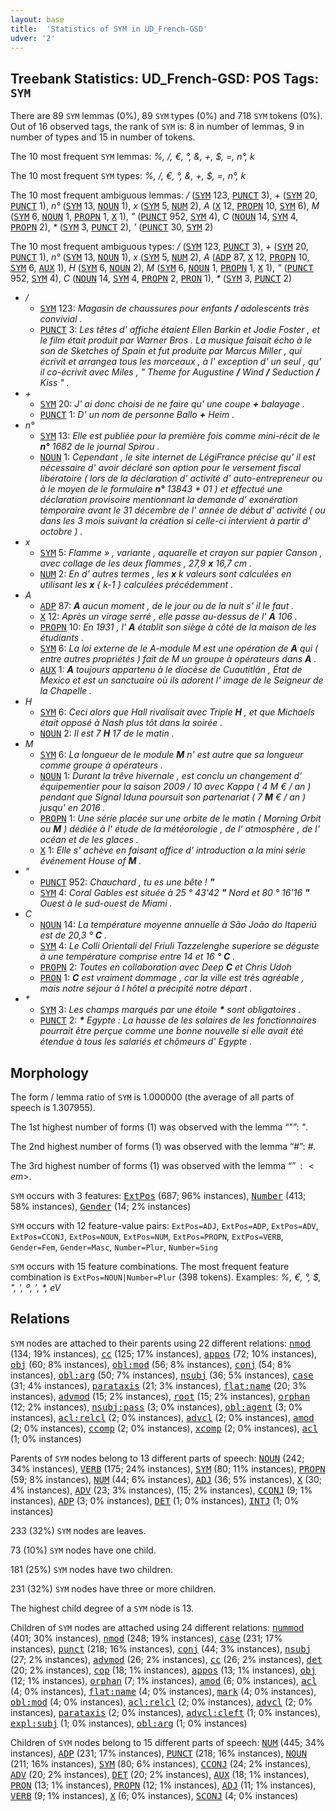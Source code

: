 ```yaml
---
layout: base
title:  'Statistics of SYM in UD_French-GSD'
udver: '2'
---
```


## Treebank Statistics: UD_French-GSD: POS Tags: `SYM`

There are 89 `SYM` lemmas (0%), 89 `SYM` types (0%) and 718 `SYM` tokens (0%).
Out of 16 observed tags, the rank of `SYM` is: 8 in number of lemmas, 9 in number of types and 15 in number of tokens.

The 10 most frequent `SYM` lemmas: <em>%, /, €, °, &, +, $, =, n°, k</em>

The 10 most frequent `SYM` types:  <em>%, /, €, °, &, +, $, =, n°, k</em>

The 10 most frequent ambiguous lemmas: <em>/</em> (<tt><a href="fr_gsd-pos-SYM.html">SYM</a></tt> 123, <tt><a href="fr_gsd-pos-PUNCT.html">PUNCT</a></tt> 3), <em>+</em> (<tt><a href="fr_gsd-pos-SYM.html">SYM</a></tt> 20, <tt><a href="fr_gsd-pos-PUNCT.html">PUNCT</a></tt> 1), <em>n°</em> (<tt><a href="fr_gsd-pos-SYM.html">SYM</a></tt> 13, <tt><a href="fr_gsd-pos-NOUN.html">NOUN</a></tt> 1), <em>x</em> (<tt><a href="fr_gsd-pos-SYM.html">SYM</a></tt> 5, <tt><a href="fr_gsd-pos-NUM.html">NUM</a></tt> 2), <em>A</em> (<tt><a href="fr_gsd-pos-X.html">X</a></tt> 12, <tt><a href="fr_gsd-pos-PROPN.html">PROPN</a></tt> 10, <tt><a href="fr_gsd-pos-SYM.html">SYM</a></tt> 6), <em>M</em> (<tt><a href="fr_gsd-pos-SYM.html">SYM</a></tt> 6, <tt><a href="fr_gsd-pos-NOUN.html">NOUN</a></tt> 1, <tt><a href="fr_gsd-pos-PROPN.html">PROPN</a></tt> 1, <tt><a href="fr_gsd-pos-X.html">X</a></tt> 1), <em>"</em> (<tt><a href="fr_gsd-pos-PUNCT.html">PUNCT</a></tt> 952, <tt><a href="fr_gsd-pos-SYM.html">SYM</a></tt> 4), <em>C</em> (<tt><a href="fr_gsd-pos-NOUN.html">NOUN</a></tt> 14, <tt><a href="fr_gsd-pos-SYM.html">SYM</a></tt> 4, <tt><a href="fr_gsd-pos-PROPN.html">PROPN</a></tt> 2), <em>*</em> (<tt><a href="fr_gsd-pos-SYM.html">SYM</a></tt> 3, <tt><a href="fr_gsd-pos-PUNCT.html">PUNCT</a></tt> 2), <em>'</em> (<tt><a href="fr_gsd-pos-PUNCT.html">PUNCT</a></tt> 30, <tt><a href="fr_gsd-pos-SYM.html">SYM</a></tt> 2)

The 10 most frequent ambiguous types:  <em>/</em> (<tt><a href="fr_gsd-pos-SYM.html">SYM</a></tt> 123, <tt><a href="fr_gsd-pos-PUNCT.html">PUNCT</a></tt> 3), <em>+</em> (<tt><a href="fr_gsd-pos-SYM.html">SYM</a></tt> 20, <tt><a href="fr_gsd-pos-PUNCT.html">PUNCT</a></tt> 1), <em>n°</em> (<tt><a href="fr_gsd-pos-SYM.html">SYM</a></tt> 13, <tt><a href="fr_gsd-pos-NOUN.html">NOUN</a></tt> 1), <em>x</em> (<tt><a href="fr_gsd-pos-SYM.html">SYM</a></tt> 5, <tt><a href="fr_gsd-pos-NUM.html">NUM</a></tt> 2), <em>A</em> (<tt><a href="fr_gsd-pos-ADP.html">ADP</a></tt> 87, <tt><a href="fr_gsd-pos-X.html">X</a></tt> 12, <tt><a href="fr_gsd-pos-PROPN.html">PROPN</a></tt> 10, <tt><a href="fr_gsd-pos-SYM.html">SYM</a></tt> 6, <tt><a href="fr_gsd-pos-AUX.html">AUX</a></tt> 1), <em>H</em> (<tt><a href="fr_gsd-pos-SYM.html">SYM</a></tt> 6, <tt><a href="fr_gsd-pos-NOUN.html">NOUN</a></tt> 2), <em>M</em> (<tt><a href="fr_gsd-pos-SYM.html">SYM</a></tt> 6, <tt><a href="fr_gsd-pos-NOUN.html">NOUN</a></tt> 1, <tt><a href="fr_gsd-pos-PROPN.html">PROPN</a></tt> 1, <tt><a href="fr_gsd-pos-X.html">X</a></tt> 1), <em>"</em> (<tt><a href="fr_gsd-pos-PUNCT.html">PUNCT</a></tt> 952, <tt><a href="fr_gsd-pos-SYM.html">SYM</a></tt> 4), <em>C</em> (<tt><a href="fr_gsd-pos-NOUN.html">NOUN</a></tt> 14, <tt><a href="fr_gsd-pos-SYM.html">SYM</a></tt> 4, <tt><a href="fr_gsd-pos-PROPN.html">PROPN</a></tt> 2, <tt><a href="fr_gsd-pos-PRON.html">PRON</a></tt> 1), <em>*</em> (<tt><a href="fr_gsd-pos-SYM.html">SYM</a></tt> 3, <tt><a href="fr_gsd-pos-PUNCT.html">PUNCT</a></tt> 2)


* <em>/</em>
  * <tt><a href="fr_gsd-pos-SYM.html">SYM</a></tt> 123: <em>Magasin de chaussures pour enfants <b>/</b> adolescents très convivial .</em>
  * <tt><a href="fr_gsd-pos-PUNCT.html">PUNCT</a></tt> 3: <em>Les têtes d' affiche étaient Ellen Barkin et Jodie Foster , et le film était produit par Warner Bros . La musique faisait écho à le son de Sketches of Spain et fut produite par Marcus Miller , qui écrivit et arrangea tous les morceaux , à l' exception d' un seul , qu' il co-écrivit avec Miles , " Theme for Augustine <b>/</b> Wind <b>/</b> Seduction <b>/</b> Kiss " .</em>
* <em>+</em>
  * <tt><a href="fr_gsd-pos-SYM.html">SYM</a></tt> 20: <em>J' ai donc choisi de ne faire qu' une coupe <b>+</b> balayage .</em>
  * <tt><a href="fr_gsd-pos-PUNCT.html">PUNCT</a></tt> 1: <em>D' un nom de personne Ballo <b>+</b> Heim .</em>
* <em>n°</em>
  * <tt><a href="fr_gsd-pos-SYM.html">SYM</a></tt> 13: <em>Elle est publiée pour la première fois comme mini-récit de le <b>n°</b> 1682 de le journal Spirou .</em>
  * <tt><a href="fr_gsd-pos-NOUN.html">NOUN</a></tt> 1: <em>Cependant , le site internet de LégiFrance précise qu' il est nécessaire d' avoir déclaré son option pour le versement fiscal libératoire ( lors de la déclaration d' activité d' auto-entrepreneur ou à le moyen de le formulaire <b>n°</b> 13843 * 01 ) et effectué une déclaration provisoire mentionnant la demande d' exonération temporaire avant le 31 décembre de l' année de début d' activité ( ou dans les 3 mois suivant la création si celle-ci intervient à partir d' octobre ) .</em>
* <em>x</em>
  * <tt><a href="fr_gsd-pos-SYM.html">SYM</a></tt> 5: <em>Flamme » , variante , aquarelle et crayon sur papier Canson , avec collage de les deux flammes , 27,9 <b>x</b> 16,7 cm .</em>
  * <tt><a href="fr_gsd-pos-NUM.html">NUM</a></tt> 2: <em>En d' autres termes , les <b>x</b> k valeurs sont calculées en utilisant les <b>x</b> { k-1 } calculées précédemment .</em>
* <em>A</em>
  * <tt><a href="fr_gsd-pos-ADP.html">ADP</a></tt> 87: <em><b>A</b> aucun moment , de le jour ou de la nuit s' il le faut .</em>
  * <tt><a href="fr_gsd-pos-X.html">X</a></tt> 12: <em>Après un virage serré , elle passe au-dessus de l' <b>A</b> 106 .</em>
  * <tt><a href="fr_gsd-pos-PROPN.html">PROPN</a></tt> 10: <em>En 1931 , l' <b>A</b> établit son siège à côté de la maison de les étudiants .</em>
  * <tt><a href="fr_gsd-pos-SYM.html">SYM</a></tt> 6: <em>La loi externe de le A-module M est une opération de <b>A</b> qui ( entre autres propriétés ) fait de M un groupe à opérateurs dans <b>A</b> .</em>
  * <tt><a href="fr_gsd-pos-AUX.html">AUX</a></tt> 1: <em><b>A</b> toujours appartenu à le diocèse de Cuautitlán , État de Mexico et est un sanctuaire où ils adorent l' image de le Seigneur de la Chapelle .</em>
* <em>H</em>
  * <tt><a href="fr_gsd-pos-SYM.html">SYM</a></tt> 6: <em>Ceci alors que Hall rivalisait avec Triple <b>H</b> , et que Michaels était opposé à Nash plus tôt dans la soirée .</em>
  * <tt><a href="fr_gsd-pos-NOUN.html">NOUN</a></tt> 2: <em>Il est 7 <b>H</b> 17 de le matin .</em>
* <em>M</em>
  * <tt><a href="fr_gsd-pos-SYM.html">SYM</a></tt> 6: <em>La longueur de le module <b>M</b> n' est autre que sa longueur comme groupe à opérateurs .</em>
  * <tt><a href="fr_gsd-pos-NOUN.html">NOUN</a></tt> 1: <em>Durant la trêve hivernale , est conclu un changement d' équipementier pour la saison 2009 / 10 avec Kappa ( 4 M € / an ) pendant que Signal Iduna poursuit son partenariat ( 7 <b>M</b> € / an ) jusqu' en 2016 .</em>
  * <tt><a href="fr_gsd-pos-PROPN.html">PROPN</a></tt> 1: <em>Une série placée sur une orbite de le matin ( Morning Orbit ou <b>M</b> ) dédiée à l' étude de la météorologie , de l' atmosphère , de l' océan et de les glaces .</em>
  * <tt><a href="fr_gsd-pos-X.html">X</a></tt> 1: <em>Elle s' achève en faisant office d' introduction a la mini série événement House of <b>M</b> .</em>
* <em>"</em>
  * <tt><a href="fr_gsd-pos-PUNCT.html">PUNCT</a></tt> 952: <em>Chauchard , tu es une bête ! <b>"</b></em>
  * <tt><a href="fr_gsd-pos-SYM.html">SYM</a></tt> 4: <em>Coral Gables est située à 25 ° 43'42 <b>"</b> Nord et 80 ° 16'16 <b>"</b> Ouest à le sud-ouest de Miami .</em>
* <em>C</em>
  * <tt><a href="fr_gsd-pos-NOUN.html">NOUN</a></tt> 14: <em>La température moyenne annuelle à São João do Itaperiú est de 20,3 ° <b>C</b> .</em>
  * <tt><a href="fr_gsd-pos-SYM.html">SYM</a></tt> 4: <em>Le Colli Orientali del Friuli Tazzelenghe superiore se déguste à une température comprise entre 14 et 16 ° <b>C</b> .</em>
  * <tt><a href="fr_gsd-pos-PROPN.html">PROPN</a></tt> 2: <em>Toutes en collaboration avec Deep <b>C</b> et Chris Udoh</em>
  * <tt><a href="fr_gsd-pos-PRON.html">PRON</a></tt> 1: <em><b>C</b> est vraiment dommage , car la ville est très agréable , mais notre séjour à l hôtel a précipité notre départ .</em>
* <em>*</em>
  * <tt><a href="fr_gsd-pos-SYM.html">SYM</a></tt> 3: <em>Les champs marqués par une étoile <b>*</b> sont obligatoires .</em>
  * <tt><a href="fr_gsd-pos-PUNCT.html">PUNCT</a></tt> 2: <em><b>*</b> Egypte : La hausse de les salaires de les fonctionnaires pourrait être perçue comme une bonne nouvelle si elle avait été étendue à tous les salariés et chômeurs d' Egypte .</em>

## Morphology

The form / lemma ratio of `SYM` is 1.000000 (the average of all parts of speech is 1.307955).

The 1st highest number of forms (1) was observed with the lemma “"”: <em>"</em>.

The 2nd highest number of forms (1) was observed with the lemma “#”: <em>#</em>.

The 3rd highest number of forms (1) was observed with the lemma “$”: <em>$</em>.

`SYM` occurs with 3 features: <tt><a href="fr_gsd-feat-ExtPos.html">ExtPos</a></tt> (687; 96% instances), <tt><a href="fr_gsd-feat-Number.html">Number</a></tt> (413; 58% instances), <tt><a href="fr_gsd-feat-Gender.html">Gender</a></tt> (14; 2% instances)

`SYM` occurs with 12 feature-value pairs: `ExtPos=ADJ`, `ExtPos=ADP`, `ExtPos=ADV`, `ExtPos=CCONJ`, `ExtPos=NOUN`, `ExtPos=NUM`, `ExtPos=PROPN`, `ExtPos=VERB`, `Gender=Fem`, `Gender=Masc`, `Number=Plur`, `Number=Sing`

`SYM` occurs with 15 feature combinations.
The most frequent feature combination is `ExtPos=NOUN|Number=Plur` (398 tokens).
Examples: <em>%, €, °, $, ", ', º, ′, *, eV</em>


## Relations

`SYM` nodes are attached to their parents using 22 different relations: <tt><a href="fr_gsd-dep-nmod.html">nmod</a></tt> (134; 19% instances), <tt><a href="fr_gsd-dep-cc.html">cc</a></tt> (125; 17% instances), <tt><a href="fr_gsd-dep-appos.html">appos</a></tt> (72; 10% instances), <tt><a href="fr_gsd-dep-obj.html">obj</a></tt> (60; 8% instances), <tt><a href="fr_gsd-dep-obl-mod.html">obl:mod</a></tt> (56; 8% instances), <tt><a href="fr_gsd-dep-conj.html">conj</a></tt> (54; 8% instances), <tt><a href="fr_gsd-dep-obl-arg.html">obl:arg</a></tt> (50; 7% instances), <tt><a href="fr_gsd-dep-nsubj.html">nsubj</a></tt> (36; 5% instances), <tt><a href="fr_gsd-dep-case.html">case</a></tt> (31; 4% instances), <tt><a href="fr_gsd-dep-parataxis.html">parataxis</a></tt> (21; 3% instances), <tt><a href="fr_gsd-dep-flat-name.html">flat:name</a></tt> (20; 3% instances), <tt><a href="fr_gsd-dep-advmod.html">advmod</a></tt> (15; 2% instances), <tt><a href="fr_gsd-dep-root.html">root</a></tt> (15; 2% instances), <tt><a href="fr_gsd-dep-orphan.html">orphan</a></tt> (12; 2% instances), <tt><a href="fr_gsd-dep-nsubj-pass.html">nsubj:pass</a></tt> (3; 0% instances), <tt><a href="fr_gsd-dep-obl-agent.html">obl:agent</a></tt> (3; 0% instances), <tt><a href="fr_gsd-dep-acl-relcl.html">acl:relcl</a></tt> (2; 0% instances), <tt><a href="fr_gsd-dep-advcl.html">advcl</a></tt> (2; 0% instances), <tt><a href="fr_gsd-dep-amod.html">amod</a></tt> (2; 0% instances), <tt><a href="fr_gsd-dep-ccomp.html">ccomp</a></tt> (2; 0% instances), <tt><a href="fr_gsd-dep-xcomp.html">xcomp</a></tt> (2; 0% instances), <tt><a href="fr_gsd-dep-acl.html">acl</a></tt> (1; 0% instances)

Parents of `SYM` nodes belong to 13 different parts of speech: <tt><a href="fr_gsd-pos-NOUN.html">NOUN</a></tt> (242; 34% instances), <tt><a href="fr_gsd-pos-VERB.html">VERB</a></tt> (175; 24% instances), <tt><a href="fr_gsd-pos-SYM.html">SYM</a></tt> (80; 11% instances), <tt><a href="fr_gsd-pos-PROPN.html">PROPN</a></tt> (59; 8% instances), <tt><a href="fr_gsd-pos-NUM.html">NUM</a></tt> (44; 6% instances), <tt><a href="fr_gsd-pos-ADJ.html">ADJ</a></tt> (36; 5% instances), <tt><a href="fr_gsd-pos-X.html">X</a></tt> (30; 4% instances), <tt><a href="fr_gsd-pos-ADV.html">ADV</a></tt> (23; 3% instances),  (15; 2% instances), <tt><a href="fr_gsd-pos-CCONJ.html">CCONJ</a></tt> (9; 1% instances), <tt><a href="fr_gsd-pos-ADP.html">ADP</a></tt> (3; 0% instances), <tt><a href="fr_gsd-pos-DET.html">DET</a></tt> (1; 0% instances), <tt><a href="fr_gsd-pos-INTJ.html">INTJ</a></tt> (1; 0% instances)

233 (32%) `SYM` nodes are leaves.

73 (10%) `SYM` nodes have one child.

181 (25%) `SYM` nodes have two children.

231 (32%) `SYM` nodes have three or more children.

The highest child degree of a `SYM` node is 13.

Children of `SYM` nodes are attached using 24 different relations: <tt><a href="fr_gsd-dep-nummod.html">nummod</a></tt> (401; 30% instances), <tt><a href="fr_gsd-dep-nmod.html">nmod</a></tt> (248; 19% instances), <tt><a href="fr_gsd-dep-case.html">case</a></tt> (231; 17% instances), <tt><a href="fr_gsd-dep-punct.html">punct</a></tt> (218; 16% instances), <tt><a href="fr_gsd-dep-conj.html">conj</a></tt> (44; 3% instances), <tt><a href="fr_gsd-dep-nsubj.html">nsubj</a></tt> (27; 2% instances), <tt><a href="fr_gsd-dep-advmod.html">advmod</a></tt> (26; 2% instances), <tt><a href="fr_gsd-dep-cc.html">cc</a></tt> (26; 2% instances), <tt><a href="fr_gsd-dep-det.html">det</a></tt> (20; 2% instances), <tt><a href="fr_gsd-dep-cop.html">cop</a></tt> (18; 1% instances), <tt><a href="fr_gsd-dep-appos.html">appos</a></tt> (13; 1% instances), <tt><a href="fr_gsd-dep-obj.html">obj</a></tt> (12; 1% instances), <tt><a href="fr_gsd-dep-orphan.html">orphan</a></tt> (7; 1% instances), <tt><a href="fr_gsd-dep-amod.html">amod</a></tt> (6; 0% instances), <tt><a href="fr_gsd-dep-acl.html">acl</a></tt> (4; 0% instances), <tt><a href="fr_gsd-dep-flat-name.html">flat:name</a></tt> (4; 0% instances), <tt><a href="fr_gsd-dep-mark.html">mark</a></tt> (4; 0% instances), <tt><a href="fr_gsd-dep-obl-mod.html">obl:mod</a></tt> (4; 0% instances), <tt><a href="fr_gsd-dep-acl-relcl.html">acl:relcl</a></tt> (2; 0% instances), <tt><a href="fr_gsd-dep-advcl.html">advcl</a></tt> (2; 0% instances), <tt><a href="fr_gsd-dep-parataxis.html">parataxis</a></tt> (2; 0% instances), <tt><a href="fr_gsd-dep-advcl-cleft.html">advcl:cleft</a></tt> (1; 0% instances), <tt><a href="fr_gsd-dep-expl-subj.html">expl:subj</a></tt> (1; 0% instances), <tt><a href="fr_gsd-dep-obl-arg.html">obl:arg</a></tt> (1; 0% instances)

Children of `SYM` nodes belong to 15 different parts of speech: <tt><a href="fr_gsd-pos-NUM.html">NUM</a></tt> (445; 34% instances), <tt><a href="fr_gsd-pos-ADP.html">ADP</a></tt> (231; 17% instances), <tt><a href="fr_gsd-pos-PUNCT.html">PUNCT</a></tt> (218; 16% instances), <tt><a href="fr_gsd-pos-NOUN.html">NOUN</a></tt> (211; 16% instances), <tt><a href="fr_gsd-pos-SYM.html">SYM</a></tt> (80; 6% instances), <tt><a href="fr_gsd-pos-CCONJ.html">CCONJ</a></tt> (24; 2% instances), <tt><a href="fr_gsd-pos-ADV.html">ADV</a></tt> (20; 2% instances), <tt><a href="fr_gsd-pos-DET.html">DET</a></tt> (20; 2% instances), <tt><a href="fr_gsd-pos-AUX.html">AUX</a></tt> (18; 1% instances), <tt><a href="fr_gsd-pos-PRON.html">PRON</a></tt> (13; 1% instances), <tt><a href="fr_gsd-pos-PROPN.html">PROPN</a></tt> (12; 1% instances), <tt><a href="fr_gsd-pos-ADJ.html">ADJ</a></tt> (11; 1% instances), <tt><a href="fr_gsd-pos-VERB.html">VERB</a></tt> (9; 1% instances), <tt><a href="fr_gsd-pos-X.html">X</a></tt> (6; 0% instances), <tt><a href="fr_gsd-pos-SCONJ.html">SCONJ</a></tt> (4; 0% instances)

